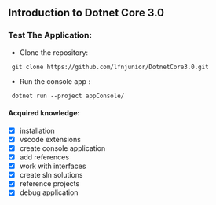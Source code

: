 ## Introduction to Dotnet Core 3.0

### Test The Application:

- Clone the repository:
```
 git clone https://github.com/lfnjunior/DotnetCore3.0.git
```

- Run the console app :
```
 dotnet run --project appConsole/
```

#### Acquired knowledge:

- [X] installation
- [X] vscode extensions
- [X] create console application
- [X] add references
- [X] work with interfaces
- [X] create sln solutions
- [X] reference projects
- [X] debug application